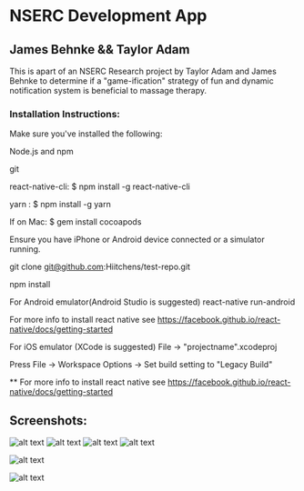 # NSERC Development App
## James Behnke && Taylor Adam

This is apart of an NSERC Research project by Taylor Adam and James Behnke to determine if a "game-ification" strategy of fun and dynamic notification system is beneficial to massage therapy.

### Installation Instructions:
Make sure you've installed the following:

Node.js and npm

git

react-native-cli: $ npm install -g react-native-cli

yarn : $ npm install -g yarn

If on Mac: $ gem install cocoapods

Ensure you have iPhone or Android device connected or a simulator running.

git clone git@github.com:Hiitchens/test-repo.git

npm install

For Android emulator(Android Studio is suggested)
react-native run-android

For more info to install react native see https://facebook.github.io/react-native/docs/getting-started



For iOS emulator (XCode is suggested)
File -> "projectname".xcodeproj 

Press File -> Workspace Options -> Set build setting to "Legacy Build"


** For more info to install react native see https://facebook.github.io/react-native/docs/getting-started

## Screenshots:
![alt text](https://github.com/Hiitchens/test-repo/blob/ColorRedesign/redesign/Login.PNG)
![alt text](https://github.com/Hiitchens/test-repo/blob/ColorRedesign/redesign/GenInfo.PNG)
![alt text](https://github.com/Hiitchens/test-repo/blob/ColorRedesign/redesign/Homecare.PNG)
![alt text](https://github.com/Hiitchens/test-repo/blob/ColorRedesign/redesign/info.PNG)

![alt text](https://github.com/Hiitchens/test-repo/blob/ColorRedesign/redesign/exercise.PNG)

![alt text](https://github.com/Hiitchens/test-repo/blob/ColorRedesign/redesign/exercise%26rating.PNG)

